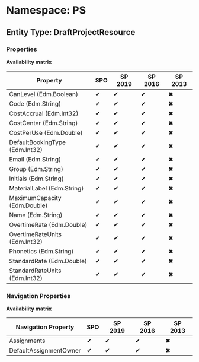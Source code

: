 # Namespace: PS

## Entity Type: DraftProjectResource

### Properties

**Availability matrix**

Property | SPO | SP 2019 | SP 2016 | SP 2013
----------|-----|---------|---------|--------
CanLevel (Edm.Boolean) | ✔ | ✔ | ✔ | ✖
Code (Edm.String) | ✔ | ✔ | ✔ | ✖
CostAccrual (Edm.Int32) | ✔ | ✔ | ✔ | ✖
CostCenter (Edm.String) | ✔ | ✔ | ✔ | ✖
CostPerUse (Edm.Double) | ✔ | ✔ | ✔ | ✖
DefaultBookingType (Edm.Int32) | ✔ | ✔ | ✔ | ✖
Email (Edm.String) | ✔ | ✔ | ✔ | ✖
Group (Edm.String) | ✔ | ✔ | ✔ | ✖
Initials (Edm.String) | ✔ | ✔ | ✔ | ✖
MaterialLabel (Edm.String) | ✔ | ✔ | ✔ | ✖
MaximumCapacity (Edm.Double) | ✔ | ✔ | ✔ | ✖
Name (Edm.String) | ✔ | ✔ | ✔ | ✖
OvertimeRate (Edm.Double) | ✔ | ✔ | ✔ | ✖
OvertimeRateUnits (Edm.Int32) | ✔ | ✔ | ✔ | ✖
Phonetics (Edm.String) | ✔ | ✔ | ✔ | ✖
StandardRate (Edm.Double) | ✔ | ✔ | ✔ | ✖
StandardRateUnits (Edm.Int32) | ✔ | ✔ | ✔ | ✖

### Navigation Properties

**Availability matrix**

Navigation Property | SPO | SP 2019 | SP 2016 | SP 2013
----------|-----|---------|---------|--------
Assignments | ✔ | ✔ | ✔ | ✖
DefaultAssignmentOwner | ✔ | ✔ | ✔ | ✖
